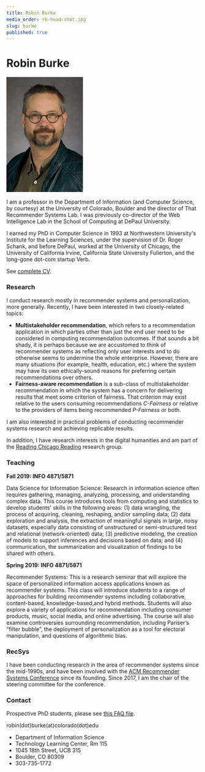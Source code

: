 ```yaml
---
title: Robin Burke
media_order: rb-head-shot.jpg
slug: burke
published: true
---
```


# Robin Burke

![Robin Burke photo](../rb-head-shot.jpg?resize=120,150&classes=left)

I am a professor in the Department of Information (and Computer Science, by courtesy) at the University of Colorado, Boulder and the director of That Recommender Systems Lab. I was previously co-director of the Web Intelligence Lab in the School of Computing at DePaul University. 

I earned my PhD in Computer Science in 1993 at Northwestern University's Institute for the Learning Sciences, under the supervision of Dr. Roger Schank, and before DePaul, worked at the University of Chicago, the University of California Irvine, California State University Fullerton, and the long-gone dot-com startup Verb.

See [complete CV](burke-cv-2022-04.pdf?target=_blank).

### Research

I conduct research mostly in recommender systems and personalization, more generally. Recently, I have been interested in two closely-related topics:

- **Multistakeholder recommendation**, which refers to a recommendation application in which parties other than just the end user need to be considered in computing recommendation outcomes. If that sounds a bit shady, it is perhaps because we are accustomed to think of recommender systems as reflecting only user interests and to do otherwise seems to undermine the whole enterprise. However, there are many situations (for example, health, education, etc.) where the system may have its own ethically-sound reasons for preferring certain recommendations over others. 
- **Fairness-aware recommendation** is a sub-class of multistakeholder recommendation in which the system has a concern for delivering results that meet some criterion of fairness. That criterion may exist relative to the users consuming recommendations _C-Fairness_ or relative to the providers of items being recommended _P-Fairness_ or both. 

I am also interested in practical problems of conducting recommender systems research and achieving replicable results. 

In addition, I have research interests in the digital humanities and am part of the <a href="http://dh.depaul.press/reading-chicago">Reading Chicago Reading</a> research group.

### Teaching

**Fall 2019: INFO 4871/5871**

Data Science for Information Science: Research in information science often requires gathering, managing, analyzing, processing, and
understanding complex data. This course introduces tools from computing and statistics to develop
students' skills in the following areas: (1) data wrangling, the process of acquiring, cleaning, reshaping,
and/or sampling data; (2) data exploration and analysis, the extraction of meaningful signals in large,
noisy datasets, especially data consisting of unstructured or semi-structured text and relational
(network-oriented) data; (3) predictive modeling, the creation of models to support inferences and
decisions based on data; and (4) communication, the summarization and visualization of findings to be
shared with others.

**Spring 2019: INFO 4871/5871**  	

Recommender Systems: This is a research seminar that will explore the space of personalized information access applications known as recommender systems. This class will introduce students to a range of approaches for building recommender systems including collaborative, content-based, knowledge-based,and hybrid methods. Students will also explore a variety of applications for recommendation including consumer products, music, social media, and online advertising. The course will also examine controversies surrounding recommendation, including Pariser’s “filter bubble”, the deployment of personalization as a tool for electoral manipulation, and questions of algorithmic bias.

### RecSys

I have been conducting research in the area of recommender systems since the mid-1990s, and have been involved with the [ACM Recommender Systems Conference](http://recsys.acm.org/) since its founding. Since 2017, I am the chair of the steering committee for the conference.

### Contact

Prospective PhD students, please see [this FAQ file](phd-faq).

robin(dot)burke(at)colorado(dot)edu

- Department of Information Science
- Technology Learning Center, Rm 115
- 1045 18th Street, UCB 315
- Boulder, CO 80309
- 303-735-1772



